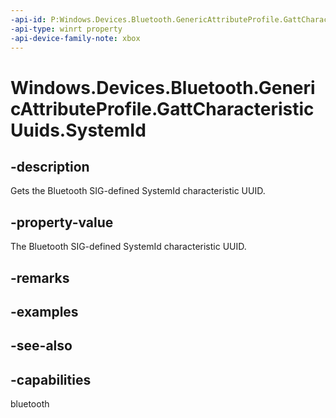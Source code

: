 ```yaml
---
-api-id: P:Windows.Devices.Bluetooth.GenericAttributeProfile.GattCharacteristicUuids.SystemId
-api-type: winrt property
-api-device-family-note: xbox
---
```


<!-- Property syntax
public System.Guid SystemId { get; }
-->

# Windows.Devices.Bluetooth.GenericAttributeProfile.GattCharacteristicUuids.SystemId

## -description
Gets the Bluetooth SIG-defined SystemId characteristic UUID.

## -property-value
The Bluetooth SIG-defined SystemId characteristic UUID.

## -remarks

## -examples

## -see-also

## -capabilities
bluetooth
